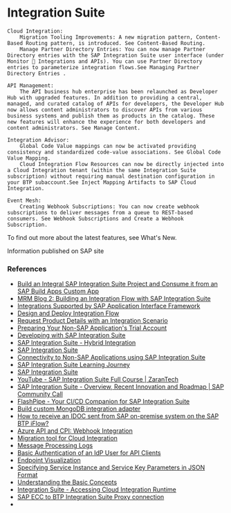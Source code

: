 # Integration Suite


    Cloud Integration:
        Migration Tooling Improvements: A new migration pattern, Content-Based Routing pattern, is introduced. See Content-Based Routing.
        Manage Partner Directory Entries: You can now manage Partner Directory entries with the SAP Integration Suite user interface (under Monitor  Integrations and APIs). You can use Partner Directory entries to parameterize integration flows.See Managing Partner Directory Entries .

    API Management: 
        The API business hub enterprise has been relaunched as Developer Hub with upgraded features. In addition to providing a central, managed, and curated catalog of APIs for developers, the Developer Hub now allows content administrators to discover APIs from various business systems and publish them as products in the catalog. These new features will enhance the experience for both developers and content administrators. See Manage Content.
    
    Integration Advisor:
        Global Code Value mappings can now be activated providing consistency and standardized code-value associations. See Global Code Value Mapping.
        Cloud Integration Flow Resources can now be directly injected into a Cloud Integration tenant (within the same Integration Suite subscription) without requiring manual destination configuration in your BTP subaccount.See Inject Mapping Artifacts to SAP Cloud Integration.
    
    Event Mesh: 
        Creating Webhook Subscriptions: You can now create webhook subscriptions to deliver messages from a queue to REST-based consumers. See Webhook Subscriptions and Create a Webhook Subscription.

To find out more about the latest features, see What's New.

Information published on SAP site



### References
* [Build an Integral SAP Integration Suite Project and Consume it from an SAP Build Apps Custom App](https://developers.sap.com/mission.appgyver-integration-suite.html)
* [MRM Blog 2: Building an Integration Flow with SAP Integration Suite](https://community.sap.com/t5/technology-blogs-by-members/mrm-blog-2-building-an-integration-flow-with-sap-integration-suite/ba-p/14029881)
* [Integrations Supported by SAP Application Interface Framework](https://help.sap.com/docs/help/08396ebe30e245e69ea8b1f00be0f9d0/7b290cea17d140e086c814f82d401fe2.html)
* [Design and Deploy Integration Flow](https://github.com/SAP-samples/cloud-mdi-integration/blob/main/documentation/implement/cpi/README.md)
* [Request Product Details with an Integration Scenario](https://developers.sap.com/mission.cp-starter-integration-cpi.html)
* [Preparing Your Non-SAP Application's Trial Account](https://developers.sap.com/tutorials/btp-integration-suite-nonsapconnectivity-settingup-thirdparty.html)
* [Developing with SAP Integration Suite](https://learning.sap.com/learning-journeys/developing-with-sap-integration-suite)
* [SAP Integration Suite - Hybrid Integration](https://www.youtube.com/watch?v=sK1Eq-l2Y3s)
* [SAP Integration Suite](https://help.sap.com/docs/integration-suite/sap-integration-suite/what-is-sap-integration-suite)
* [Connectivity to Non-SAP Applications using SAP Integration Suite](https://developers.sap.com/mission.btp-integration-suite-nonsapconnectivity.html)
* [SAP Integration Suite Learning Journey](https://github.com/SAP-samples/integration-suite-learning-journey/blob/main/README.md)
* [SAP Integration Suite](https://pages.community.sap.com/topics/integration-suite)
* [YouTube - SAP Integration Suite Full Course | ZaranTech](https://www.youtube.com/watch?v=aOyGbP6EH_A)
* [SAP Integration Suite - Overview, Recent Innovation and Roadmap | SAP Community Call](https://www.youtube.com/watch?v=nbpqUAvrs1w)
* [FlashPipe - Your CI/CD Companion for SAP Integration Suite](https://www.youtube.com/watch?v=AGP1y1qwk9U)
* [Build custom MongoDB integration adapter](https://github.com/SAP/apibusinesshub-integration-recipes/blob/master/Recipes/for/mongodb-integration-adapter/readme.md)
* [How to receive an IDOC sent from SAP on-premise system on the SAP BTP iFlow?](https://signatov.com/how-to-receive-an-idoc-sent-from-sap-on-premise-system-on-the-sap-btp-iflow/)
* [Azure API and CPI: Webhook Integration](https://community.sap.com/t5/technology-blogs-by-members/azure-api-and-cpi-webhook-integration/ba-p/13469147)
* [Migration tool for Cloud Integration](https://github.com/SAP/migration-tool-for-cloud-integration?tab=readme-ov-file#migration-tool-for-cloud-integration)
* [Message Processing Logs](https://help.sap.com/docs/integration-suite/sap-integration-suite/message-processing-logs?q=MonitoringDataRead)
* [Basic Authentication of an IdP User for API Clients](https://help.sap.com/docs/integration-suite/sap-integration-suite/basic-authentication-of-idp-user-for-api-clients?q=MonitoringDataRead)
* [Endpoint Visualization](https://help.sap.com/docs/integration-suite/sap-integration-suite/endpoint-visualization?q=MonitoringDataRead)
* [Specifying Service Instance and Service Key Parameters in JSON Format](https://help.sap.com/docs/integration-suite/sap-integration-suite/specifying-service-instance-and-service-key-parameters-in-json-format?q=MonitoringDataRead)
* [Understanding the Basic Concepts](https://help.sap.com/docs/integration-suite/sap-integration-suite/understanding-basic-concepts-a81309fbdc4446b98e138a328bf1776c?q=MonitoringDataRead)
* [Integration Suite - Accessing Cloud Integration Runtime](https://community.sap.com/t5/technology-blogs-by-sap/integration-suite-accessing-cloud-integration-runtime/ba-p/13495229)
* [SAP ECC to BTP Integration Suite Proxy connection](https://community.sap.com/t5/technology-q-a/sap-ecc-to-btp-integration-suite-proxy-connection/qaq-p/13962239)
* []()